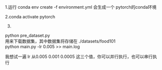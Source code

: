 1.运行
conda env create -f environment.yml
会生成一个 pytorch的conda环境

2.conda activate pytorch   

3.  

python pre_dataset.py   
用来下载数据集，其中数据集将存储在 ./datasets/food101  
python main.py -lr 0.005 >> main.log  

我想试一遍 lr 从0.005 0.001 0.0005 这三个值，你可以并行执行，也可以串行执行



